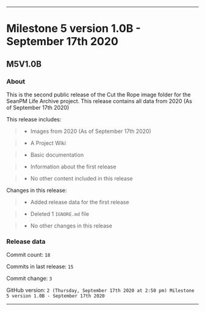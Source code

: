 
***

# Milestone 5 version 1.0B - September 17th 2020

## M5V1.0B

### About

This is the second public release of the Cut the Rope image folder for the SeanPM Life Archive project. This release contains all data from 2020 (As of September 17th 2020)

This release includes:

> * Images from 2020 (As of September 17th 2020)

> * A Project Wiki

> * Basic documentation

> * Information about the first release

> * No other content included in this release

Changes in this release:

> * Added release data for the first release

> * Deleted 1 `IGNORE.md` file

> * No other changes in this release

### Release data

Commit count: `18`

Commits in last release: `15`

Commit change: `3`

GitHub version: `2 (Thursday, September 17th 2020 at 2:50 pm) Milestone 5 version 1.0B - September 17th 2020`

***
